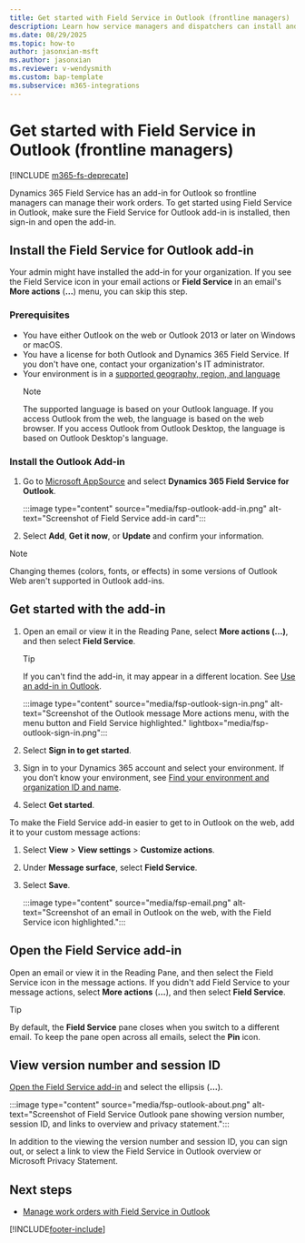 ```yaml
---
title: Get started with Field Service in Outlook (frontline managers)
description: Learn how service managers and dispatchers can install and get started with the Dynamics 365 Field Service for Outlook add-in.
ms.date: 08/29/2025
ms.topic: how-to
author: jasonxian-msft
ms.author: jasonxian
ms.reviewer: v-wendysmith
ms.custom: bap-template
ms.subservice: m365-integrations
---
```


# Get started with Field Service in Outlook (frontline managers)

[!INCLUDE [m365-fs-deprecate](../includes/microsoft365-field-service-deprecation.md)]

Dynamics 365 Field Service has an add-in for Outlook so frontline managers can manage their work orders. To get started using Field Service in Outlook, make sure the Field Service for Outlook add-in is installed, then sign-in and open the add-in.

## Install the Field Service for Outlook add-in

Your admin might have installed the add-in for your organization. If you see the Field Service icon in your email actions or **Field Service** in an email's **More actions** (**&hellip;**) menu, you can skip this step.

### Prerequisites

- You have either Outlook on the web or Outlook 2013 or later on Windows or macOS.
- You have a license for both Outlook and Dynamics 365 Field Service. If you don't have one, contact your organization's IT administrator.
- Your environment is in a [supported geography, region, and language](flw-overview.md#supported-geographies-regions-and-languages)
  > [!NOTE]
  > The supported language is based on your Outlook language. If you access Outlook from the web, the language is based on the web browser. If you access Outlook from Outlook Desktop, the language is based on Outlook Desktop's language.

### Install the Outlook Add-in

1. Go to [Microsoft AppSource](https://aka.ms/fieldserviceaddin) and select **Dynamics 365 Field Service for Outlook**.

   :::image type="content" source="media/fsp-outlook-add-in.png" alt-text="Screenshot of Field Service add-in card":::

1. Select **Add**, **Get it now**, or **Update** and confirm your information.

> [!NOTE]
> Changing themes (colors, fonts, or effects) in some versions of Outlook Web aren't supported in Outlook add-ins.

## Get started with the add-in

1. Open an email or view it in the Reading Pane, select **More actions (...)**, and then select **Field Service**.

   > [!TIP]
   > If you can't find the add-in, it may appear in a different location. See [Use an add-in in Outlook](https://support.microsoft.com/office/get-an-office-add-in-for-outlook-1ee261f9-49bf-4ba6-b3e2-2ba7bcab64c8).

   :::image type="content" source="media/fsp-outlook-sign-in.png" alt-text="Screenshot of the Outlook message More actions menu, with the menu button and Field Service highlighted." lightbox="media/fsp-outlook-sign-in.png":::

1. Select **Sign in to get started**.

1. Sign in to your Dynamics 365 account and select your environment. If you don’t know your environment, see [Find your environment and organization ID and name](/power-platform/admin/determine-org-id-name).

1. Select **Get started**.

To make the Field Service add-in easier to get to in Outlook on the web, add it to your custom message actions:

1. Select **View** > **View settings** > **Customize actions**.

1. Under **Message surface**, select **Field Service**.

1. Select **Save**.

   :::image type="content" source="media/fsp-email.png" alt-text="Screenshot of an email in Outlook on the web, with the Field Service icon highlighted.":::

## Open the Field Service add-in

Open an email or view it in the Reading Pane, and then select the Field Service icon in the message actions. If you didn't add Field Service to your message actions, select **More actions** (**&hellip;**), and then select **Field Service**.

> [!TIP]
> By default, the **Field Service** pane closes when you switch to a different email. To keep the pane open across all emails, select the **Pin** icon.

## View version number and session ID

[Open the Field Service add-in](#open-the-field-service-add-in) and select the ellipsis (**&hellip;**).

:::image type="content" source="media/fsp-outlook-about.png" alt-text="Screenshot of Field Service Outlook pane showing version number, session ID, and links to overview and privacy statement.":::

In addition to the viewing the version number and session ID, you can sign out, or select a link to view the Field Service in Outlook overview or Microsoft Privacy Statement.

## Next steps

- [Manage work orders with Field Service in Outlook](flw-outlook.md)

[!INCLUDE[footer-include](../includes/footer-banner.md)]
